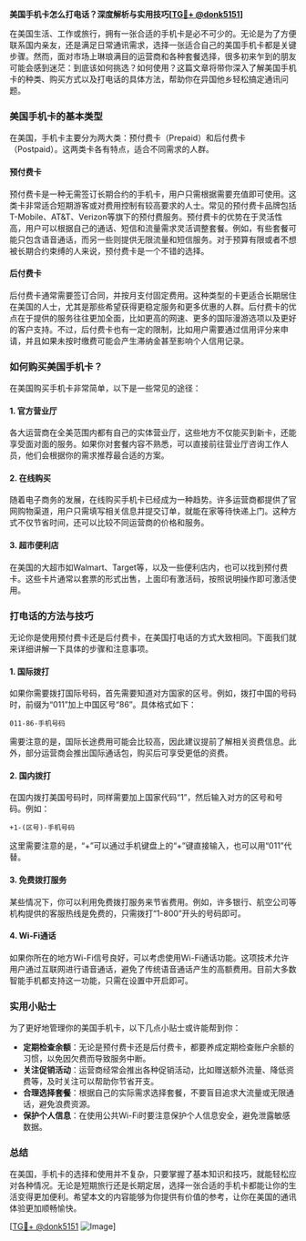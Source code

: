 **美国手机卡怎么打电话？深度解析与实用技巧[[TG💪+ @donk5151](https://t.me/s/donk5151)]**

在美国生活、工作或旅行，拥有一张合适的手机卡是必不可少的。无论是为了方便联系国内亲友，还是满足日常通讯需求，选择一张适合自己的美国手机卡都是关键步骤。然而，面对市场上琳琅满目的运营商和各种套餐选择，很多初来乍到的朋友可能会感到迷茫：到底该如何挑选？如何使用？这篇文章将带你深入了解美国手机卡的种类、购买方式以及打电话的具体方法，帮助你在异国他乡轻松搞定通讯问题。

### 美国手机卡的基本类型

在美国，手机卡主要分为两大类：预付费卡（Prepaid）和后付费卡（Postpaid）。这两类卡各有特点，适合不同需求的人群。

#### 预付费卡
预付费卡是一种无需签订长期合约的手机卡，用户只需根据需要充值即可使用。这类卡非常适合短期游客或对费用控制有较高要求的人士。常见的预付费卡品牌包括T-Mobile、AT&T、Verizon等旗下的预付费服务。预付费卡的优势在于灵活性高，用户可以根据自己的通话、短信和流量需求灵活调整套餐。例如，有些套餐可能只包含语音通话，而另一些则提供无限流量和短信服务。对于预算有限或者不想被长期合约束缚的人来说，预付费卡是一个不错的选择。

#### 后付费卡
后付费卡通常需要签订合同，并按月支付固定费用。这种类型的卡更适合长期居住在美国的人士，尤其是那些希望获得更稳定服务和更多优惠的人群。后付费卡的优点在于提供的服务往往更加全面，比如更高的网速、更多的国际漫游选项以及更好的客户支持。不过，后付费卡也有一定的限制，比如用户需要通过信用评分来申请，并且如果未按时缴费可能会产生滞纳金甚至影响个人信用记录。

### 如何购买美国手机卡？

在美国购买手机卡非常简单，以下是一些常见的途径：

#### 1. 官方营业厅
各大运营商在全美范围内都有自己的实体营业厅，这些地方不仅能买到新卡，还能享受面对面的服务。如果你对套餐内容不熟悉，可以直接前往营业厅咨询工作人员，他们会根据你的需求推荐最合适的方案。

#### 2. 在线购买
随着电子商务的发展，在线购买手机卡已经成为一种趋势。许多运营商都提供了官网购物渠道，用户只需填写相关信息并提交订单，就能在家等待快递上门。这种方式不仅节省时间，还可以比较不同运营商的价格和服务。

#### 3. 超市便利店
在美国的大超市如Walmart、Target等，以及一些便利店内，也可以找到预付费卡。这些卡片通常以套票的形式出售，上面印有激活码，按照说明操作即可激活使用。

### 打电话的方法与技巧

无论你是使用预付费卡还是后付费卡，在美国打电话的方式大致相同。下面我们就来详细讲解一下具体的步骤和注意事项。

#### 1. 国际拨打
如果你需要拨打国际号码，首先需要知道对方国家的区号。例如，拨打中国的号码时，前缀为“011”加上中国区号“86”。具体格式如下：
```
011-86-手机号码
```
需要注意的是，国际长途费用可能会比较高，因此建议提前了解相关资费信息。此外，部分运营商会推出国际通话包，购买后可享受更低的资费。

#### 2. 国内拨打
在国内拨打美国号码时，同样需要加上国家代码“1”，然后输入对方的区号和号码。例如：
```
+1-(区号)-手机号码
```
这里需要注意的是，“+”可以通过手机键盘上的“+”键直接输入，也可以用“011”代替。

#### 3. 免费拨打服务
某些情况下，你可以利用免费拨打服务来节省费用。例如，许多银行、航空公司等机构提供的客服热线是免费的，只需拨打“1-800”开头的号码即可。

#### 4. Wi-Fi通话
如果你所在的地方Wi-Fi信号良好，可以考虑使用Wi-Fi通话功能。这项技术允许用户通过互联网进行语音通话，避免了传统语音通话产生的高额费用。目前大多数智能手机都支持这一功能，只需在设置中开启即可。

### 实用小贴士

为了更好地管理你的美国手机卡，以下几点小贴士或许能帮到你：

- **定期检查余额**：无论是预付费卡还是后付费卡，都要养成定期检查账户余额的习惯，以免因欠费而导致服务中断。
- **关注促销活动**：运营商经常会推出各种促销活动，比如赠送额外流量、降低资费等，及时关注可以帮助你节省开支。
- **合理选择套餐**：根据自己的实际需求选择套餐，不要盲目追求大流量或无限通话，避免浪费资源。
- **保护个人信息**：在使用公共Wi-Fi时要注意保护个人信息安全，避免泄露敏感数据。

### 总结

在美国，手机卡的选择和使用并不复杂，只要掌握了基本知识和技巧，就能轻松应对各种情况。无论是短期旅行还是长期定居，选择一张合适的手机卡都能让你的生活变得更加便利。希望本文的内容能够为你提供有价值的参考，让你在美国的通讯体验更加顺畅愉快。

[[TG💪+ @donk5151](https://t.me/s/donk5151) ![Image](https://i.postimg.cc/rwNCRYN7/Snipaste-2025-04-30-17-27-05.png)]